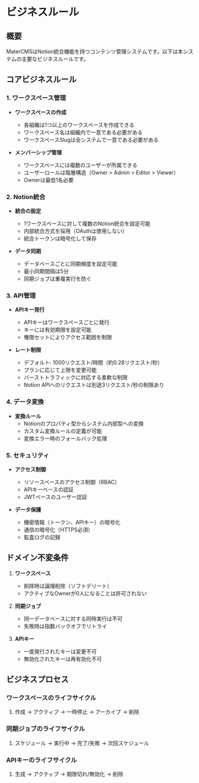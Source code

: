 # ビジネスルール

## 概要

MaterCMSはNotion統合機能を持つコンテンツ管理システムです。以下は本システムの主要なビジネスルールです。

## コアビジネスルール

### 1. ワークスペース管理

- **ワークスペースの作成**
  - 各組織は1つ以上のワークスペースを作成できる
  - ワークスペース名は組織内で一意である必要がある
  - ワークスペースSlugは全システムで一意である必要がある

- **メンバーシップ管理**
  - ワークスペースには複数のユーザーが所属できる
  - ユーザーロールは階層構造（Owner > Admin > Editor > Viewer）
  - Ownerは最低1名必要

### 2. Notion統合

- **統合の設定**
  - 1ワークスペースに対して複数のNotion統合を設定可能
  - 内部統合方式を採用（OAuthは使用しない）
  - 統合トークンは暗号化して保存

- **データ同期**
  - データベースごとに同期頻度を設定可能
  - 最小同期間隔は5分
  - 同期ジョブは重複実行を防ぐ

### 3. API管理

- **APIキー発行**
  - APIキーはワークスペースごとに発行
  - キーには有効期限を設定可能
  - 権限セットによりアクセス範囲を制限

- **レート制限**
  - デフォルト: 1000リクエスト/時間（約0.28リクエスト/秒）
  - プランに応じて上限を変更可能
  - バーストトラフィックに対応する柔軟な制限
  - Notion APIへのリクエストは別途3リクエスト/秒の制限あり

### 4. データ変換

- **変換ルール**
  - Notionのプロパティ型からシステム内部型への変換
  - カスタム変換ルールの定義が可能
  - 変換エラー時のフォールバック処理

### 5. セキュリティ

- **アクセス制御**
  - リソースベースのアクセス制御（RBAC）
  - APIキーベースの認証
  - JWTベースのユーザー認証

- **データ保護**
  - 機密情報（トークン、APIキー）の暗号化
  - 通信の暗号化（HTTPS必須）
  - 監査ログの記録

## ドメイン不変条件

1. **ワークスペース**
   - 削除時は論理削除（ソフトデリート）
   - アクティブなOwnerが0人になることは許可されない

2. **同期ジョブ**
   - 同一データベースに対する同時実行は不可
   - 失敗時は指数バックオフでリトライ

3. **APIキー**
   - 一度発行されたキーは変更不可
   - 無効化されたキーは再有効化不可

## ビジネスプロセス

### ワークスペースのライフサイクル
1. 作成 → アクティブ → 一時停止 → アーカイブ → 削除

### 同期ジョブのライフサイクル
1. スケジュール → 実行中 → 完了/失敗 → 次回スケジュール

### APIキーのライフサイクル
1. 生成 → アクティブ → 期限切れ/無効化 → 削除